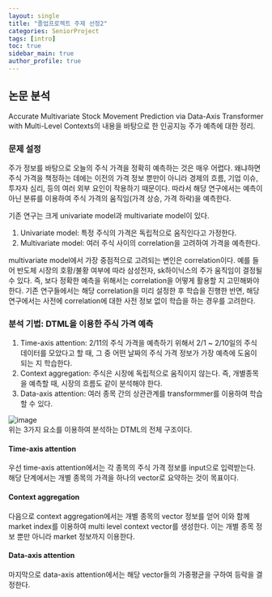 ```yaml
---
layout: single  
title: "졸업프로젝트 주제 선정2"  
categories: SeniorProject  
tags: [intro]  
toc: true  
sidebar_main: true
author_profile: true
---  
```

  
## 논문 분석  
Accurate Multivariate Stock Movement Prediction via Data-Axis Transformer with Multi-Level Contexts의 내용을 바탕으로 한 인공지능 주가 예측에 대한 정리.  
  
### 문제 설정  
주가 정보를 바탕으로 오늘의 주식 가격을 정확히 예측하는 것은 매우 어렵다. 왜냐하면 주식 가격을 책정하는 데에는 이전의 가격 정보 뿐만이 아니라 경제의 흐름, 기업 이슈, 투자자 심리, 등의 여러 외부 요인이 작용하기 때문이다. 따라서 해당 연구에서는 예측이 아닌 분류를 이용하여 주식 가격의 움직임(가격 상승, 가격 하락)을 예측한다.  
  
기존 연구는 크게 univariate model과 multivariate model이 있다.  
1. Univariate model: 특정 주식의 가격은 독립적으로 움직인다고 가정한다.  
2. Multivariate model: 여러 주식 사이의 correlation을 고려하여 가격을 예측한다.  
   
multivariate model에서 가장 중점적으로 고려되는 변인은 correlation이다. 예를 들어 반도체 시장의 호황/불황 여부에 따라 삼성전자, sk하이닉스의 주가 움직임이 결정될 수 있다. 즉, 보다 정확한 예측을 위해서는 correlation을 어떻게 활용할 지 고민해봐야 한다. 기존 연구들에서는 해당 correlation을 미리 설정한 후 학습을 진행한 반면, 해당 연구에서는 사전에 correlation에 대한 사전 정보 없이 학습을 하는 경우를 고려한다.  
  
### 분석 기법: DTML을 이용한 주식 가격 예측  
1. Time-axis attention: 2/11의 주식 가격을 예측하기 위해서 2/1 ~ 2/10일의 주식 데이터를 모았다고 할 때, 그 중 어떤 날짜의 주식 가격 정보가 가장 예측에 도움이 되는 지 학습한다.  
2. Context aggregation: 주식은 시장에 독립적으로 움직이지 않는다. 즉, 개별종목을 예측할 때, 시장의 흐름도 같이 분석해야 한다.  
3. Data-axis attention: 여러 종목 간의 상관관계를 transformmer를 이용하여 학습할 수 있다.  
  
![image](https://user-images.githubusercontent.com/68364886/154938445-92413670-e531-4765-b3bd-6be68c2de691.png)  
위는 3가지 요소를 이용하여 분석하는 DTML의 전체 구조이다.  
  
#### Time-axis attention  
우선 time-axis attention에서는 각 종목의 주식 가격 정보를 input으로 입력받는다. 해당 단계에서는 개별 종목의 가격을 하나의 vector로 요약하는 것이 목표이다.  
  
#### Context aggregation  
다음으로 context aggregation에서는 개별 종목의 vector 정보를 얻어 이와 함께 market index를 이용하여 multi level context vector를 생성한다. 이는 개별 종목 정보 뿐만 아니라 market 정보까지 이용한다.  
  
#### Data-axis attention  
마지막으로 data-axis attention에서는 해당 vector들의 가중평균을 구하여 등락을 결정한다.  
